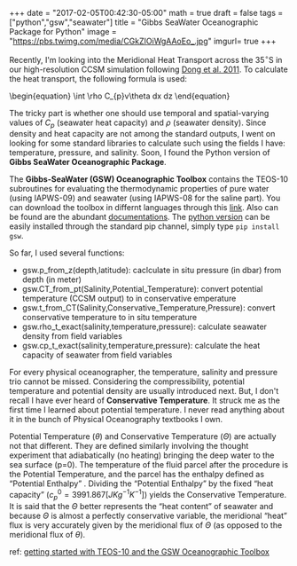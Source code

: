 +++
date = "2017-02-05T00:42:30-05:00"
math = true
draft = false
tags = ["python","gsw","seawater"]
title = "Gibbs SeaWater Oceanographic Package for Python"
image = "https://pbs.twimg.com/media/CGkZIOiWgAAoEo_.jpg"
imgurl= true
+++

Recently, I'm looking into the Meridional Heat Transport across the 35$^{\circ}$S in our high-resolution CCSM simulation following [Dong et al. 2011](http://journals.ametsoc.org/doi/abs/10.1175/2011JPO4549.1). To calculate the heat transport, the following formula is used:

\begin{equation}
\int \rho C_{p}v\theta dx dz
\end{equation}

The tricky part is whether one should use temporal and spatial-varying values of $C_{p}$ (seawater heat capacity) and $\rho$ (seawater density). Since density and heat capacity are not among the standard outputs, I went on looking for some standard libraries to calculate such using the fields I have: temperature, pressure, and salinity. Soon, I found the Python version of **Gibbs SeaWater Oceanographic Package**.  
 

<!--more-->

The **Gibbs-SeaWater (GSW) Oceanographic Toolbox** contains the TEOS-10 subroutines for evaluating the thermodynamic properties of pure water (using IAPWS-09) and seawater (using IAPWS-08 for the saline part). You can download the toolbox in differnt languages through this [link](http://www.teos-10.org/software.htm#1). Also can be found are the abundant [documentations](http://www.teos-10.org/pubs/gsw/html/gsw_contents.html). The [python version](https://github.com/TEOS-10/python-gsw) can be easily installed through the standard pip channel, simply type `pip install gsw`. 

So far, I used several functions:

* gsw.p_from_z(depth,latitude): caclculate in situ pressure (in dbar) from depth (in meter)
* gsw.CT_from_pt(Salinity,Potential_Temperature): convert potential temperature (CCSM output) to in conservative emperature
* gsw.t_from_CT(Salinity,Conservative_Temperature,Pressure): convert conservative temperature to in situ temperature
* gsw.rho_t_exact(salinity,temperature,pressure): calculate seawater density from field variables 
* gsw.cp_t_exact(salinity,temperature,pressure): calculate the heat capacity of seawater from field variables

For every physical oceanographer, the temperature, salinity and pressure trio cannot be missed. Considering the compressibility, potential temperature and potential density are usually introduced next. But, I don't recall I have ever heard of **Conservative Temperature**. It struck me as the first time I learned about potential temperature. I never read anything about it in the bunch of Physical Oceanography textbooks I own. 

Potential Temperature ($\theta$) and Conservative Temperature ($\Theta$) are actually not that different. They are defined similarly involving the thought experiment that adiabatically (no heating) bringing the deep water to the sea surface (p=0). The temperature of the fluid parcel after the procedure is the Potential Temperature, and the parcel has the enthalpy defined as  “Potential Enthalpy” . Dividing the  “Potential Enthalpy” by the fixed “heat capacity” ($c_{p}^{0}=3991.867 [JKg^{-1}K^{-1}]$) yields the Conservative Temperature. It is said that the $\Theta$ better represents the “heat content” of seawater and because $\Theta$ is almost a perfectly conservative variable, the meridional “heat” flux is very accurately given by the meridional flux of $\Theta$ (as opposed to the meridional flux of $\theta$). 

ref: [getting started with TEOS-10 and the GSW Oceanographic Toolbox](http://www.teos-10.org/pubs/Getting_Started.pdf)




 
